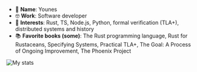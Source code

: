 - 👋 __Name__: Younes
- :nerd_face:  __Work__: Software developer
- 👀 __Interests__: Rust, TS, Node.js, Python, formal verification (TLA+), distributed systems and history
- 📚 __Favorite books (some)__: The Rust programming language, Rust for Rustaceans, Specifying Systems, Practical TLA+, The Goal: A Process of Ongoing Improvement, The Phoenix Project

<!---
younes-io/younes-io is a ✨ special ✨ repository because its `README.md` (this file) appears on your GitHub profile.
You can click the Preview link to take a look at your changes.
--->

![My stats](https://github-readme-stats.vercel.app/api?username=younes-io&show_icons=true)

